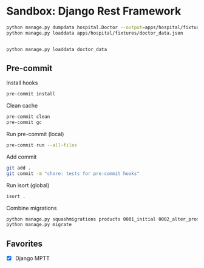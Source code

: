 # Sandbox: Django Rest Framework

```bash
python manage.py dumpdata hospital.Doctor --output=apps/hospital/fixtures/doctor_data.json
python manage.py loaddata apps/hospital/fixtures/doctor_data.json


python manage.py loaddata doctor_data
```

## Pre-commit

Install hooks

```bash
pre-commit install
```

Clean cache

```bash
pre-commit clean
pre-commit gc
```

Run pre-commit (local)

```bash
pre-commit run --all-files
```

Add commit

```bash
git add .
git commit -m "chore: tests for pre-commit hooks"
```

Run isort (global)

```bash
isort .
```

Combine migrations

```bash
python manage.py squashmigrations products 0001_initial 0002_alter_product_description
python manage.py migrate
```

## Favorites

- [x] Django MPTT
